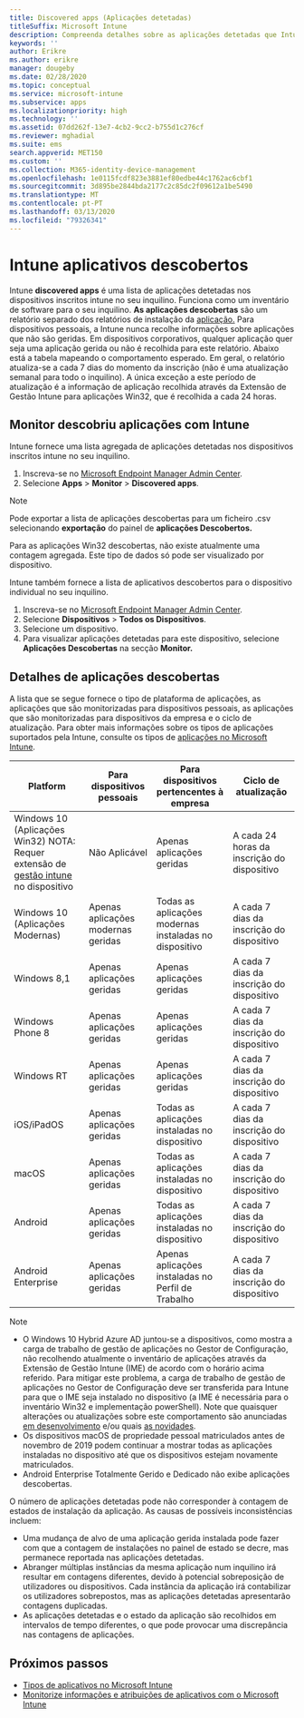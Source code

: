 ```yaml
---
title: Discovered apps (Aplicações detetadas)
titleSuffix: Microsoft Intune
description: Compreenda detalhes sobre as aplicações detetadas que Intune encontrou num dispositivo.
keywords: ''
author: Erikre
ms.author: erikre
manager: dougeby
ms.date: 02/28/2020
ms.topic: conceptual
ms.service: microsoft-intune
ms.subservice: apps
ms.localizationpriority: high
ms.technology: ''
ms.assetid: 07dd262f-13e7-4cb2-9cc2-b755d1c276cf
ms.reviewer: mghadial
ms.suite: ems
search.appverid: MET150
ms.custom: ''
ms.collection: M365-identity-device-management
ms.openlocfilehash: 1e0115fcdf823e3881ef80edbe44c1762ac6cbf1
ms.sourcegitcommit: 3d895be2844bda2177c2c85dc2f09612a1be5490
ms.translationtype: MT
ms.contentlocale: pt-PT
ms.lasthandoff: 03/13/2020
ms.locfileid: "79326341"
---
```

# <a name="intune-discovered-apps"></a>Intune aplicativos descobertos

Intune **discovered apps** é uma lista de aplicações detetadas nos dispositivos inscritos intune no seu inquilino. Funciona como um inventário de software para o seu inquilino. **As aplicações descobertas** são um relatório separado dos relatórios de instalação da [aplicação.](apps-monitor.md) Para dispositivos pessoais, a Intune nunca recolhe informações sobre aplicações que não são geridas. Em dispositivos corporativos, qualquer aplicação quer seja uma aplicação gerida ou não é recolhida para este relatório. Abaixo está a tabela mapeando o comportamento esperado. Em geral, o relatório atualiza-se a cada 7 dias do momento da inscrição (não é uma atualização semanal para todo o inquilino). A única exceção a este período de atualização é a informação de aplicação recolhida através da Extensão de Gestão Intune para aplicações Win32, que é recolhida a cada 24 horas.

## <a name="monitor-discovered-apps-with-intune"></a>Monitor descobriu aplicações com Intune

Intune fornece uma lista agregada de aplicações detetadas nos dispositivos inscritos intune no seu inquilino.

1. Inscreva-se no [Microsoft Endpoint Manager Admin Center](https://go.microsoft.com/fwlink/?linkid=2109431).
2. Selecione **Apps** > **Monitor** > **Discovered apps**.

>[!NOTE]
>Pode exportar a lista de aplicações descobertas para um ficheiro .csv selecionando **exportação** do painel de **aplicações Descobertos.**
>
>Para as aplicações Win32 descobertas, não existe atualmente uma contagem agregada. Este tipo de dados só pode ser visualizado por dispositivo.

Intune também fornece a lista de aplicativos descobertos para o dispositivo individual no seu inquilino.

1. Inscreva-se no [Microsoft Endpoint Manager Admin Center](https://go.microsoft.com/fwlink/?linkid=2109431).
2. Selecione **Dispositivos** > **Todos os Dispositivos**.
3. Selecione um dispositivo.
4. Para visualizar aplicações detetadas para este dispositivo, selecione **Aplicações Descobertas** na secção **Monitor.**

## <a name="details-of-discovered-apps"></a>Detalhes de aplicações descobertas

A lista que se segue fornece o tipo de plataforma de aplicações, as aplicações que são monitorizadas para dispositivos pessoais, as aplicações que são monitorizadas para dispositivos da empresa e o ciclo de atualização. Para obter mais informações sobre os tipos de aplicações suportados pela Intune, consulte os tipos de [aplicações no Microsoft Intune](apps-add.md#app-types-in-microsoft-intune).

| Platform | Para dispositivos pessoais | Para dispositivos pertencentes à empresa | Ciclo de atualização |
|------------------------------------------------------------------------|----------------------------------|--------------------------------------------------|---------------------------------------|
| Windows 10 (Aplicações Win32) NOTA: Requer extensão de [gestão intune](intune-management-extension.md) no dispositivo | Não Aplicável | Apenas aplicações geridas | A cada 24 horas da inscrição do dispositivo |
| Windows 10 (Aplicações Modernas) | Apenas aplicações modernas geridas | Todas as aplicações modernas instaladas no dispositivo | A cada 7 dias da inscrição do dispositivo |
| Windows 8,1 | Apenas aplicações geridas | Apenas aplicações geridas | A cada 7 dias da inscrição do dispositivo |
| Windows Phone 8 | Apenas aplicações geridas | Apenas aplicações geridas | A cada 7 dias da inscrição do dispositivo |
| Windows RT | Apenas aplicações geridas | Apenas aplicações geridas | A cada 7 dias da inscrição do dispositivo |
| iOS/iPadOS | Apenas aplicações geridas | Todas as aplicações instaladas no dispositivo | A cada 7 dias da inscrição do dispositivo |
| macOS | Apenas aplicações geridas | Todas as aplicações instaladas no dispositivo | A cada 7 dias da inscrição do dispositivo |
| Android | Apenas aplicações geridas | Todas as aplicações instaladas no dispositivo | A cada 7 dias da inscrição do dispositivo |
| Android Enterprise | Apenas aplicações geridas | Apenas aplicações instaladas no Perfil de Trabalho | A cada 7 dias da inscrição do dispositivo |

> [!NOTE]
> - O Windows 10 Hybrid Azure AD juntou-se a dispositivos, como mostra a carga de trabalho de gestão de aplicações no Gestor de Configuração, não recolhendo atualmente o inventário de aplicações através da Extensão de Gestão Intune (IME) de acordo com o horário acima referido. Para mitigar este problema, a carga de trabalho de gestão de aplicações no Gestor de Configuração deve ser transferida para Intune para que o IME seja instalado no dispositivo (a IME é necessária para o inventário Win32 e implementação powerShell). Note que quaisquer alterações ou atualizações sobre este comportamento são anunciadas [em desenvolvimento](../fundamentals/in-development.md) e/ou quais [as novidades](../fundamentals/whats-new.md).
> - Os dispositivos macOS de propriedade pessoal matriculados antes de novembro de 2019 podem continuar a mostrar todas as aplicações instaladas no dispositivo até que os dispositivos estejam novamente matriculados.
> - Android Enterprise Totalmente Gerido e Dedicado não exibe aplicações descobertas.

O número de aplicações detetadas pode não corresponder à contagem de estados de instalação da aplicação. As causas de possíveis inconsistências incluem:

- Uma mudança de alvo de uma aplicação gerida instalada pode fazer com que a contagem de instalações no painel de estado se decre, mas permanece reportada nas aplicações detetadas.
- Abranger múltiplas instâncias da mesma aplicação num inquilino irá resultar em contagens diferentes, devido à potencial sobreposição de utilizadores ou dispositivos. Cada instância da aplicação irá contabilizar os utilizadores sobrepostos, mas as aplicações detetadas apresentarão contagens duplicadas.
- As aplicações detetadas e o estado da aplicação são recolhidos em intervalos de tempo diferentes, o que pode provocar uma discrepância nas contagens de aplicações.

## <a name="next-steps"></a>Próximos passos

- [Tipos de aplicativos no Microsoft Intune](apps-add.md#app-types-in-microsoft-intune)
- [Monitorize informações e atribuições de aplicativos com o Microsoft Intune](apps-monitor.md)
